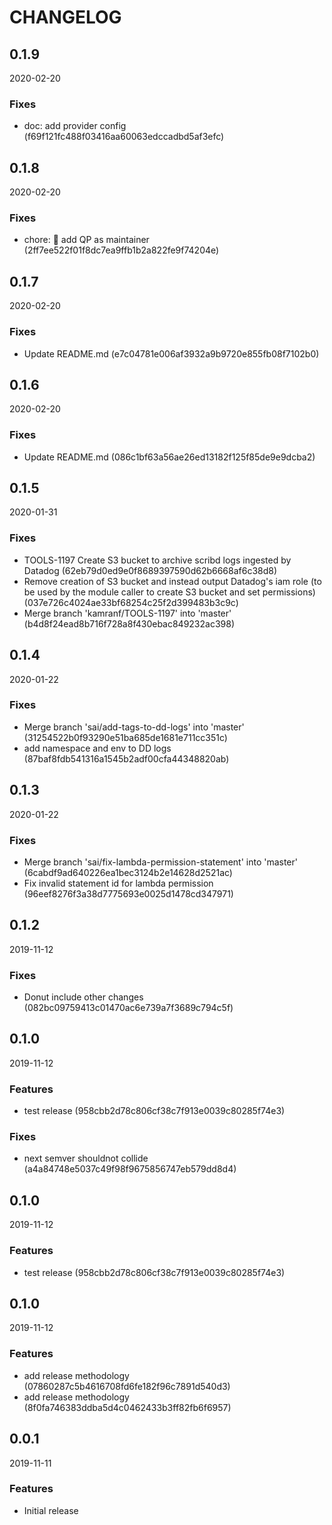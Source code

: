 # CHANGELOG

<!--- next entry here -->

## 0.1.9
2020-02-20

### Fixes

- doc: add provider config (f69f121fc488f03416aa60063edccadbd5af3efc)

## 0.1.8
2020-02-20

### Fixes

- chore: :tada: add QP as maintainer (2ff7ee522f01f8dc7ea9ffb1b2a822fe9f74204e)

## 0.1.7
2020-02-20

### Fixes

- Update README.md (e7c04781e006af3932a9b9720e855fb08f7102b0)

## 0.1.6
2020-02-20

### Fixes

- Update README.md (086c1bf63a56ae26ed13182f125f85de9e9dcba2)

## 0.1.5
2020-01-31

### Fixes

- TOOLS-1197 Create S3 bucket to archive scribd logs ingested by Datadog (62eb79d0ed9e0f8689397590d62b6668af6c38d8)
- Remove creation of S3 bucket and instead output Datadog's iam role (to be used by the module caller to create S3 bucket and set permissions) (037e726c4024ae33bf68254c25f2d399483b3c9c)
- Merge branch 'kamranf/TOOLS-1197' into 'master' (b4d8f24ead8b716f728a8f430ebac849232ac398)

## 0.1.4
2020-01-22

### Fixes

- Merge branch 'sai/add-tags-to-dd-logs' into 'master' (31254522b0f93290e51ba685de1681e711cc351c)
- add namespace and env to DD logs (87baf8fdb541316a1545b2adf00cfa44348820ab)

## 0.1.3
2020-01-22

### Fixes

- Merge branch 'sai/fix-lambda-permission-statement' into 'master' (6cabdf9ad640226ea1bec3124b2e14628d2521ac)
- Fix invalid statement id for lambda permission (96eef8276f3a38d7775693e0025d1478cd347971)

## 0.1.2
2019-11-12

### Fixes

- Donut include other changes (082bc09759413c01470ac6e739a7f3689c794c5f)

## 0.1.0
2019-11-12

### Features

- test release (958cbb2d78c806cf38c7f913e0039c80285f74e3)

### Fixes

- next semver shouldnot collide (a4a84748e5037c49f98f9675856747eb579dd8d4)

## 0.1.0
2019-11-12

### Features

- test release (958cbb2d78c806cf38c7f913e0039c80285f74e3)

## 0.1.0
2019-11-12

### Features

- add release methodology (07860287c5b4616708fd6fe182f96c7891d540d3)
- add release methodology (8f0fa746383ddba5d4c0462433b3ff82fb6f6957)

## 0.0.1
2019-11-11

### Features

- Initial release
